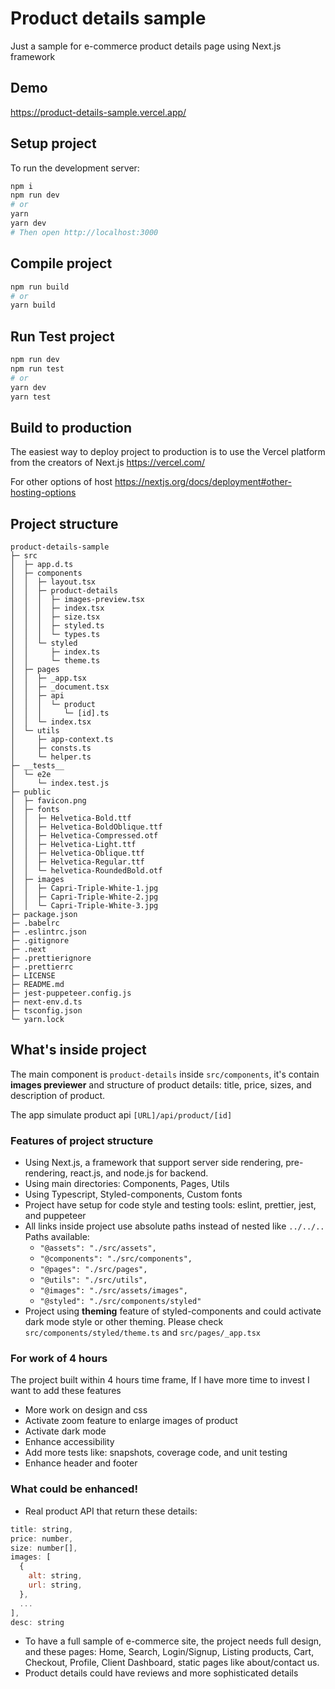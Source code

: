 # Product details sample
Just a sample for e-commerce product details page using Next.js framework

## Demo
https://product-details-sample.vercel.app/

## Setup project
To run the development server:
```bash
npm i
npm run dev
# or
yarn
yarn dev
# Then open http://localhost:3000
```

## Compile project
```bash
npm run build
# or
yarn build
```

## Run Test project
```bash
npm run dev
npm run test
# or
yarn dev
yarn test
```

## Build to production
The easiest way to deploy project to production is to use the Vercel platform from the creators of Next.js
https://vercel.com/

For other options of host
https://nextjs.org/docs/deployment#other-hosting-options

## Project structure
```
product-details-sample
├─ src
│  ├─ app.d.ts
│  ├─ components
│  │  ├─ layout.tsx
│  │  ├─ product-details
│  │  │  ├─ images-preview.tsx
│  │  │  ├─ index.tsx
│  │  │  ├─ size.tsx
│  │  │  ├─ styled.ts
│  │  │  └─ types.ts
│  │  └─ styled
│  │     ├─ index.ts
│  │     └─ theme.ts
│  ├─ pages
│  │  ├─ _app.tsx
│  │  ├─ _document.tsx
│  │  ├─ api
│  │  │  └─ product
│  │  │     └─ [id].ts
│  │  └─ index.tsx
│  └─ utils
│     ├─ app-context.ts
│     ├─ consts.ts
│     └─ helper.ts
├─ __tests__
│  └─ e2e
│     └─ index.test.js
├─ public
│  ├─ favicon.png
│  ├─ fonts
│  │  ├─ Helvetica-Bold.ttf
│  │  ├─ Helvetica-BoldOblique.ttf
│  │  ├─ Helvetica-Compressed.otf
│  │  ├─ Helvetica-Light.ttf
│  │  ├─ Helvetica-Oblique.ttf
│  │  ├─ Helvetica-Regular.ttf
│  │  └─ helvetica-RoundedBold.otf
│  ├─ images
│  │  ├─ Capri-Triple-White-1.jpg
│  │  ├─ Capri-Triple-White-2.jpg
│  │  └─ Capri-Triple-White-3.jpg
├─ package.json
├─ .babelrc
├─ .eslintrc.json
├─ .gitignore
├─ .next
├─ .prettierignore
├─ .prettierrc
├─ LICENSE
├─ README.md
├─ jest-puppeteer.config.js
├─ next-env.d.ts
├─ tsconfig.json
└─ yarn.lock
```

## What's inside project
The main component is `product-details` inside `src/components`, it's contain **images previewer** and structure of product details: title, price, sizes, and description of product.

The app simulate product api `[URL]/api/product/[id]`

### Features of project structure
- Using Next.js, a framework that support server side rendering, pre-rendering, react.js, and node.js for backend.
- Using main directories: Components, Pages, Utils
- Using Typescript, Styled-components, Custom fonts
- Project have setup for code style and testing tools: eslint, prettier, jest, and puppeteer
- All links inside project use absolute paths instead of nested like `../../..`
  Paths available: 
  - `"@assets": "./src/assets",`
  - `"@components": "./src/components",`
  - `"@pages": "./src/pages",`
  - `"@utils": "./src/utils",`
  - `"@images": "./src/assets/images",`
  - `"@styled": "./src/components/styled"`
- Project using **theming** feature of styled-components and could activate dark mode style or other theming.
  Please check `src/components/styled/theme.ts` and `src/pages/_app.tsx`

### For work of 4 hours
The project built within 4 hours time frame, If I have more time to invest I want to add these features

- More work on design and css
- Activate zoom feature to enlarge images of product
- Activate dark mode
- Enhance accessibility
- Add more tests like: snapshots, coverage code, and unit testing
- Enhance header and footer

### What could be enhanced!
- Real product API that return these details:
```javascript
title: string,
price: number,
size: number[],
images: [
  {
    alt: string,
    url: string,
  },
  ...
],
desc: string
```
- To have a full sample of e-commerce site, the project needs full design, and these pages: Home, Search, Login/Signup, Listing products, Cart, Checkout, Profile, Client Dashboard, static pages like about/contact us.
- Product details could have reviews and more sophisticated details



